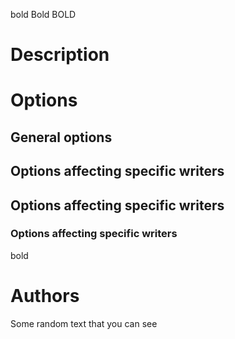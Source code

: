 bold Bold BOLD

# Description

# Options

## General options

## Options affecting specific writers

## Options affecting specific writers

### Options affecting specific writers

bold

# Authors

Some random text that you can see
